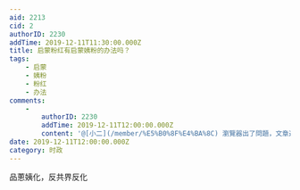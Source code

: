 ```yaml
---
aid: 2213
cid: 2
authorID: 2230
addTime: 2019-12-11T11:30:00.000Z
title: 启蒙粉红有启蒙姨粉的办法吗？
tags:
    - 启蒙
    - 姨粉
    - 粉红
    - 办法
comments:
    -
        authorID: 2230
        addTime: 2019-12-11T12:00:00.000Z
        content: '@[小二](/member/%E5%B0%8F%E4%BA%8C) 瀏覽器出了問題，文章還沒打完就莫名其妙地被發出去了，請刪除之。'
date: 2019-12-11T12:00:00.000Z
category: 时政
---
```


品蔥姨化，反共界反化
